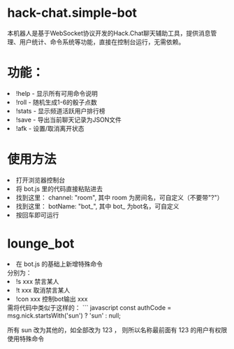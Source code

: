 # hack-chat.simple-bot
本机器人是基于WebSocket协议开发的Hack.Chat聊天辅助工具，提供消息管理、用户统计、命令系统等功能，直接在控制台运行，无需依赖。

# 功能：
<li>!help - 显示所有可用命令说明</li>
<li>!roll - 随机生成1-6的骰子点数</li>
<li>!stats - 显示频道活跃用户排行榜</li>
<li>!save - 导出当前聊天记录为JSON文件</li>
<li>!afk - 设置/取消离开状态</li>

# 使用方法
<li>打开浏览器控制台</li>
<li>将 bot.js 里的代码直接粘贴进去</li>
<li>找到这里： channel: "room",  其中 room 为房间名，可自定义（不要带"?"）</li>
<li>找到这里： botName: "bot_",  其中 bot_ 为bot名，可自定义</li>
<li>按回车即可运行</li>

# lounge_bot

<li>在 bot.js 的基础上新增特殊命令</li>
分别为：
<li>!s xxx 禁言某人</li>
<li>!t xxx 取消禁言某人</li>
<li>!con xxx 控制bot输出 xxx</li>
需将代码中类似于这样的：
``` javascript
const authCode = msg.nick.startsWith('sun') ? 'sun' : null;

所有 sun 改为其他的，如全部改为 123 ，
则所以名称最前面有 123 的用户有权限使用特殊命令

